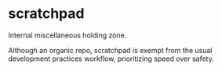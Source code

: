 # scratchpad
Internal miscellaneous holding zone.

Although an organic repo, scratchpad is exempt from the usual
development practices workflow, prioritizing speed over safety.